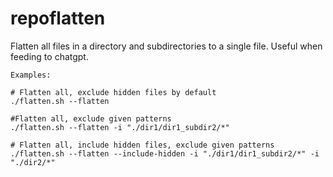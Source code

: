 # repoflatten
Flatten all files in a directory and subdirectories to a single file. Useful when feeding to chatgpt.

```
Examples:

# Flatten all, exclude hidden files by default
./flatten.sh --flatten

#Flatten all, exclude given patterns
./flatten.sh --flatten -i "./dir1/dir1_subdir2/*"

# Flatten all, include hidden files, exclude given patterns
./flatten.sh --flatten --include-hidden -i "./dir1/dir1_subdir2/*" -i "./dir2/*"
```
